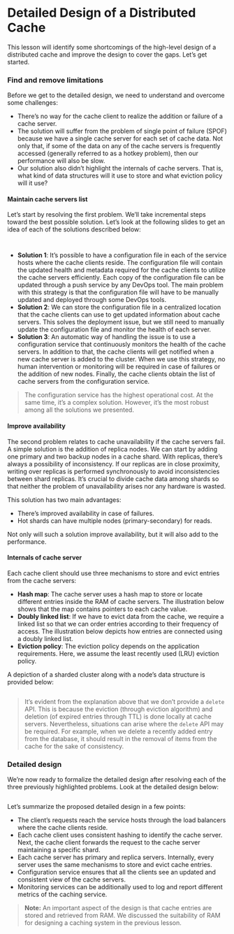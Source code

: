 # Detailed Design of a Distributed Cache

This lesson will identify some shortcomings of the high-level design of a distributed cache and improve the design to cover the gaps. Let’s get started.

### Find and remove limitations <a href="#find-and-remove-limitations-0" id="find-and-remove-limitations-0"></a>

Before we get to the detailed design, we need to understand and overcome some challenges:

* There’s no way for the cache client to realize the addition or failure of a cache server.
* The solution will suffer from the problem of single point of failure (SPOF) because we have a single cache server for each set of cache data. Not only that, if some of the data on any of the cache servers is frequently accessed (generally referred to as a hotkey problem), then our performance will also be slow.
* Our solution also didn’t highlight the internals of cache servers. That is, what kind of data structures will it use to store and what eviction policy will it use?

#### Maintain cache servers list <a href="#maintain-cache-servers-list-1" id="maintain-cache-servers-list-1"></a>

Let’s start by resolving the first problem. We’ll take incremental steps toward the best possible solution. Let’s look at the following slides to get an idea of each of the solutions described below:

<figure><img src="https://kuweiguge.github.io/Grokking-Modern-System-Design-Interview-Gitbook/.gitbook/assets/Screenshot 2023-09-03 at 12.33.53 AM.png" alt=""><figcaption></figcaption></figure>

<figure><img src="https://kuweiguge.github.io/Grokking-Modern-System-Design-Interview-Gitbook/.gitbook/assets/Screenshot 2023-09-03 at 12.33.53 AM (1).png" alt=""><figcaption></figcaption></figure>

* **Solution 1**: It’s possible to have a configuration file in each of the service hosts where the cache clients reside. The configuration file will contain the updated health and metadata required for the cache clients to utilize the cache servers efficiently. Each copy of the configuration file can be updated through a push service by any DevOps tool. The main problem with this strategy is that the configuration file will have to be manually updated and deployed through some DevOps tools.
* **Solution 2**: We can store the configuration file in a centralized location that the cache clients can use to get updated information about cache servers. This solves the deployment issue, but we still need to manually update the configuration file and monitor the health of each server.
* **Solution 3**: An automatic way of handling the issue is to use a configuration service that continuously monitors the health of the cache servers. In addition to that, the cache clients will get notified when a new cache server is added to the cluster. When we use this strategy, no human intervention or monitoring will be required in case of failures or the addition of new nodes. Finally, the cache clients obtain the list of cache servers from the configuration service.

> The configuration service has the highest operational cost. At the same time, it’s a complex solution. However, it’s the most robust among all the solutions we presented.

#### Improve availability <a href="#improve-availability-0" id="improve-availability-0"></a>

The second problem relates to cache unavailability if the cache servers fail. A simple solution is the addition of replica nodes. We can start by adding one primary and two backup nodes in a cache shard. With replicas, there’s always a possibility of inconsistency. If our replicas are in close proximity, writing over replicas is performed synchronously to avoid inconsistencies between shard replicas. It’s crucial to divide cache data among shards so that neither the problem of unavailability arises nor any hardware is wasted.

This solution has two main advantages:

* There’s improved availability in case of failures.
* Hot shards can have multiple nodes (primary-secondary) for reads.

Not only will such a solution improve availability, but it will also add to the performance.

#### Internals of cache server <a href="#internals-of-cache-server-1" id="internals-of-cache-server-1"></a>

Each cache client should use three mechanisms to store and evict entries from the cache servers:

* **Hash map**: The cache server uses a hash map to store or locate different entries inside the RAM of cache servers. The illustration below shows that the map contains pointers to each cache value.
* **Doubly linked list**: If we have to evict data from the cache, we require a linked list so that we can order entries according to their frequency of access. The illustration below depicts how entries are connected using a doubly linked list.
* **Eviction policy**: The eviction policy depends on the application requirements. Here, we assume the least recently used (LRU) eviction policy.

A depiction of a sharded cluster along with a node’s data structure is provided below:

<figure><img src="https://kuweiguge.github.io/Grokking-Modern-System-Design-Interview-Gitbook/.gitbook/assets/Screenshot 2023-09-03 at 12.34.42 AM.png" alt=""><figcaption></figcaption></figure>

> It’s evident from the explanation above that we don’t provide a `delete` API. This is because the eviction (through eviction algorithm) and deletion (of expired entries through TTL) is done locally at cache servers. Nevertheless, situations can arise where the `delete` API may be required. For example, when we delete a recently added entry from the database, it should result in the removal of items from the cache for the sake of consistency.

### Detailed design <a href="#detailed-design-0" id="detailed-design-0"></a>

We’re now ready to formalize the detailed design after resolving each of the three previously highlighted problems. Look at the detailed design below:

<figure><img src="https://kuweiguge.github.io/Grokking-Modern-System-Design-Interview-Gitbook/.gitbook/assets/Screenshot 2023-09-03 at 12.35.04 AM.png" alt=""><figcaption></figcaption></figure>

Let’s summarize the proposed detailed design in a few points:

* The client’s requests reach the service hosts through the load balancers where the cache clients reside.
* Each cache client uses consistent hashing to identify the cache server. Next, the cache client forwards the request to the cache server maintaining a specific shard.
* Each cache server has primary and replica servers. Internally, every server uses the same mechanisms to store and evict cache entries.
* Configuration service ensures that all the clients see an updated and consistent view of the cache servers.
* Monitoring services can be additionally used to log and report different metrics of the caching service.

> **Note:** An important aspect of the design is that cache entries are stored and retrieved from RAM. We discussed the suitability of RAM for designing a caching system in the previous lesson.
